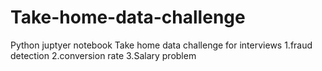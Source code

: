 # Take-home-data-challenge
Python juptyer notebook
Take home data challenge for interviews
1.fraud detection
2.conversion rate
3.Salary problem
